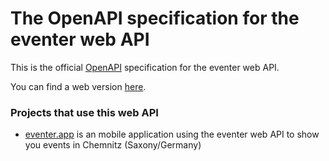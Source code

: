 # The OpenAPI specification for the eventer web API

This is the official [OpenAPI](https://spec.openapis.org/oas/v3.0.2) specification for the eventer web API.

You can find a web version [here](https://apidoc.eventer.app/).

### Projects that use this web API
- [eventer.app](https://eventer.app) is an mobile application using the eventer web API to show you events in Chemnitz (Saxony/Germany)

